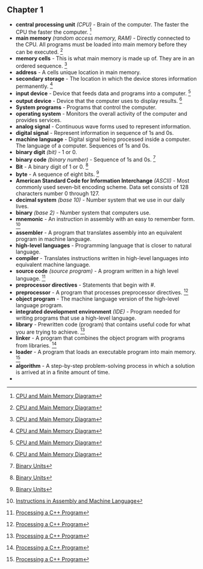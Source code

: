 ## Chapter 1

- **central processing unit** *(CPU)* - Brain of the computer. The faster the CPU the faster the computer. [^1]
- **main memory** *(random access memory, RAM)* - Directly connected to the CPU. All programs must be loaded into main
  memory before they can be executed. [^1]
- **memory cells** - This is what main memory is made up of. They are in an ordered sequence. [^1]
- **address** - A cells unique location in main memory.
- **secondary storage** - The location in which the device stores information permanently. [^1]
- **input device** - Device that feeds data and programs into a computer. [^1]
- **output device** - Device that the computer uses to display results. [^1]
- **System programs** - Programs that control the computer.
- **operating system** - Monitors the overall activity of the computer and provides services.
- **analog signal** - Continuous wave forms used to represent information.
- **digital signal** - Represent information in sequence of 1s and 0s.
- **machine language** - Digital signal being processed inside a computer. The language of a computer. Sequences of 1s
  and 0s.
- **binary digit** *(bit)* - 1 or 0.
- **binary code** *(binary number)* - Sequence of 1s and 0s. [^2]
- **Bit** - A binary digit of 1 or 0. [^2]
- **byte** - A sequence of eight bits. [^2]
- **American Standard Code for Information Interchange** *(ASCII)* - Most commonly used seven-bit encoding scheme. Data
  set consists of 128 characters number 0 through 127.
- **decimal system** *(base 10)* - Number system that we use in our daily lives.
- **binary** *(base 2)* - Number system that computers use.
- **mnemonic** - An instruction in assembly with an easy to remember form. [^3]
- **assembler** - A program that translates assembly into an equivalent program in machine language.
- **high-level languages** - Programming language that is closer to natural language.
- **compiler** - Translates instructions written in high-level languages into equivalent machine language.
- **source code** *(source program)* - A program written in a high level language. [^4]
- **preprocessor directives** - Statements that begin with #. 
- **preprocessor** - A program that processes preprocessor directives. [^4]
- **object program** - The machine language version of the high-level language program.
- **integrated development environment** *(IDE)* - Program needed for writing programs that use a high-level language. 
- **library** - Prewritten code (program) that contains useful code for what you are trying to achieve. [^4]
- **linker** - A program that combines the object program with programs from libraries. [^4]
- **loader** - A program that loads an executable program into main memory. [^4]
- **algorithm** - A step-by-step problem-solving process in which a solution is arrived at in a finite amount of time.
- 

[^1]: [CPU and Main Memory Diagram](Diagrams/CPU-and-MainMemory.png)
[^2]: [Binary Units](Tables.MD#binary-units)
[^3]: [Instructions in Assembly and Machine Language](Tables.MD#instructions-in-assembly-language-and-machine-language)
[^4]: [Processing a C++ Program](Diagrams/CPlusPlus-Program-Processing.png)